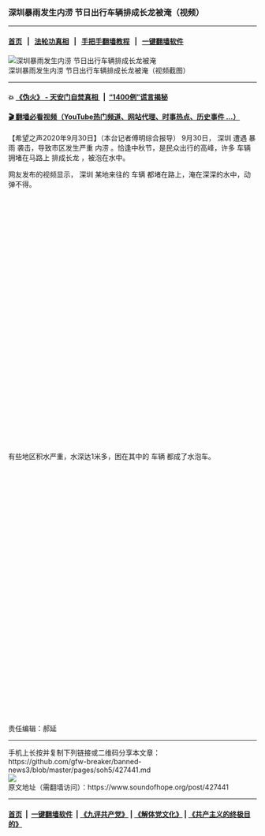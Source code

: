 ### 深圳暴雨发生内涝  节日出行车辆排成长龙被淹（视频）
------------------------

#### [首页](https://github.com/gfw-breaker/banned-news3/blob/master/README.md) &nbsp;&nbsp;|&nbsp;&nbsp; [法轮功真相](https://github.com/begood0513/basic/blob/master/README.md)  &nbsp;&nbsp;|&nbsp;&nbsp; [手把手翻墙教程](https://github.com/gfw-breaker/guides/wiki)  &nbsp;&nbsp;|&nbsp;&nbsp; [一键翻墙软件](https://github.com/gfw-breaker/nogfw/blob/master/README.md)  



<div><img alt="深圳暴雨发生内涝  节日出行车辆排成长龙被淹" src="https://img.soundofhope.org/2020-09/wuhanfeiyan_2020-09-30_3-1601498648643.jpg"/>
<br/><figcaption class="caption">
 深圳暴雨发生内涝  节日出行车辆排成长龙被淹（视频截图）
</figcaption></div><hr/>

#### 💥 [《伪火》 - 天安门自焚真相 ](http://158.247.195.190:10000/videos/blog/weihuo.html)&nbsp; |&nbsp; [“1400例”谎言揭秘  ](http://158.247.195.190:10000/videos/blog/jiexi1400.html)

#### [ 🎬  翻墙必看视频（YouTube热门频道、网站代理、时事热点、历史事件 ...）](https://github.com/gfw-breaker/links/blob/master/banned.md)

<div><div class="Content__Wrapper sc-1bvya0-0 grZQxZ">
 <p class="meta-top">
  <span class="meta">
   【希望之声2020年9月30日】（本台记者傅明综合报导）
  </span>
  9月30日，
  <ok href="/term/1007">
   深圳
  </ok>
  遭遇
  <ok href="/term/3337">
   暴雨
  </ok>
  袭击，导致市区发生严重
  <ok href="/term/319693">
   内涝
  </ok>
  。恰逢中秋节，是民众出行的高峰，许多
  <ok href="/term/32663">
   车辆
  </ok>
  拥堵在马路上
  <ok href="/term/387730">
   排成长龙
  </ok>
  ，被泡在水中。
 </p>
 <p>
  网友发布的视频显示，
  <ok href="/term/1007">
   深圳
  </ok>
  某地来往的
  <ok href="/term/32663">
   车辆
  </ok>
  都堵在路上，淹在深深的水中，动弹不得。
 </p>
 <div class="soh-embed">
  <div class="soh-embed-inner">
   <div class="iframely-embed" style="max-width: 550px;">
    <div class="iframely-responsive" style="padding-bottom: 100%;">
    </div>
   </div>
  </div>
 </div>
 <p>
  有些地区积水严重，水深达1米多，困在其中的
  <ok href="/term/32663">
   车辆
  </ok>
  都成了水泡车。
 </p>
 <div class="soh-embed">
  <div class="soh-embed-inner">
   <div class="iframely-embed" style="max-width: 550px;">
    <div class="iframely-responsive" style="padding-bottom: 100%;">
    </div>
   </div>
  </div>
 </div>
 <p class="meta-btm">
  责任编辑：郝延
 </p>
</div>
</div>
<hr/>
手机上长按并复制下列链接或二维码分享本文章：<br/>
https://github.com/gfw-breaker/banned-news3/blob/master/pages/soh5/427441.md <br/>
<a href='https://github.com/gfw-breaker/banned-news3/blob/master/pages/soh5/427441.md'><img src='https://github.com/gfw-breaker/banned-news3/blob/master/pages/soh5/427441.md.png'/></a> <br/>
原文地址（需翻墙访问）：https://www.soundofhope.org/post/427441


------------------------
#### [首页](https://github.com/gfw-breaker/banned-news3/blob/master/README.md) &nbsp;|&nbsp; [一键翻墙软件](https://github.com/gfw-breaker/nogfw/blob/master/README.md) &nbsp;| [《九评共产党》](https://github.com/gfw-breaker/9ping.md/blob/master/README.md#九评之一评共产党是什么) | [《解体党文化》](https://github.com/gfw-breaker/jtdwh.md/blob/master/README.md) | [《共产主义的终极目的》](https://github.com/gfw-breaker/gczydzjmd.md/blob/master/README.md)


<img src='http://gfw-breaker.win/banned-news3/pages/soh5/427441.md' width='0px' height='0px'/>